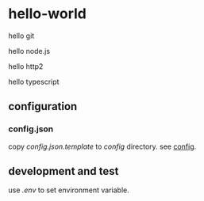# hello-world

hello git

hello node.js

hello http2

hello typescript

## configuration

### config.json

copy _config.json.template_ to _config_ directory. see [config](https://github.com/lorenwest/node-config).

## development and test

use _.env_ to set environment variable.

